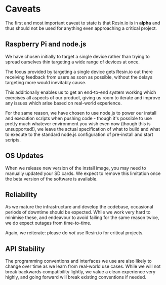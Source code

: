 # Caveats

The first and most important caveat to state is that Resin.io is in __alpha__ and thus should not be used for anything even approaching a critical project.

## Raspberry Pi and node.js

We have chosen initially to target a single device rather than trying to spread ourselves thin targeting a wide range of devices at once.

The focus provided by targeting a single device gets Resin.io out there receiving feedback from users as soon as possible, without the delays targeting more would inevitably cause.

This additionally enables us to get an end-to-end system working which exercises all aspects of our product, giving us room to iterate and improve any issues which arise based on real-world experience.

For the same reason, we have chosen to use node.js to power our install and execution scripts when pushing code - though it's possible to use pretty much whatever environment you wish even now (though this is unsupported!), we leave the actual specification of what to build and what to execute to the standard node.js configuration of pre-install and start scripts.

## OS Updates

When we release new version of the install image, you may need to manually
updated your SD cards. We expect to remove this limitation once the beta version
of the software is available.

## Reliability

As we mature the infrastructure and develop the codebase, occasional periods of downtime should be expected. While we work very hard to minimise these, and endeavour to avoid failing for the same reason twice, we do expect outages from time-to-time.

Again, we reiterate: please do *not* use Resin.io for critical projects.

## API Stability

The programming conventions and interfaces we use are also likely to change over time as we learn from real-world use cases. While we will not break backwards compatibility lightly, we value a clean experience very highly, and going forward will break existing conventions if needed.
